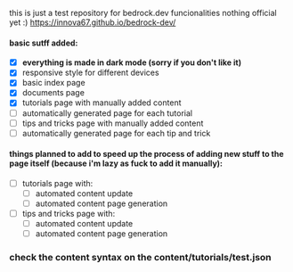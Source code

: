 this is just a test repository for bedrock.dev funcionalities
nothing official yet :)
https://innova67.github.io/bedrock-dev/

#### basic sutff added:
- [x] **everything is made in dark mode (sorry if you don't like it)**
- [x] responsive style for different devices
- [x] basic index page
- [x] documents page
- [x] tutorials page with manually added content
- [ ] automatically generated page for each tutorial
- [ ] tips and tricks page with manually added content
- [ ] automatically generated page for each tip and trick

#### things planned to add to speed up the process of adding new stuff to the page itself (because i'm lazy as fuck to add it manually):
- [ ] tutorials page with:
  - [ ] automated content update
  - [ ] automated content page generation
- [ ] tips and tricks page with:
  - [ ] automated content update
  - [ ] automated content page generation
  
### check the content syntax on the content/tutorials/test.json
